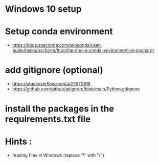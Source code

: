 # Windows 10 setup

# Setup conda environment
- https://docs.anaconda.com/anaconda/user-guide/tasks/pycharm/#configuring-a-conda-environment-in-pycharm

# add gitignore (optional)
- https://stackoverflow.com/a/23970818
- https://github.com/github/gitignore/blob/main/Python.gitignore

# install the packages in the requirements.txt file

# Hints :
- reading files in Windows (replace "\\" with "/")